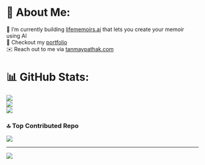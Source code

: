 # 💫 About Me:
🔭 I’m currently building [lifememoirs.ai](https://lifememoirs.ai) that lets you create your memoir using AI<br>🌱 Checkout my [portfolio](portfolio.tanmaypathak.com)<br>✉️ Reach out to me via [tanmaypathak.com](https://tanmaypathak.com)

# 📊 GitHub Stats:
![](https://github-readme-stats.vercel.app/api?username=tanmay-pathak&theme=dark&hide_border=true&include_all_commits=true&count_private=true)<br/>
![](https://github-readme-streak-stats.herokuapp.com/?user=tanmay-pathak&theme=dark&hide_border=true)<br/>
![](https://github-readme-stats.vercel.app/api/top-langs/?username=tanmay-pathak&theme=dark&hide_border=true&include_all_commits=true&count_private=true&layout=compact)

### 🔝 Top Contributed Repo
![](https://github-contributor-stats.vercel.app/api?username=tanmay-pathak&limit=5&theme=dark&combine_all_yearly_contributions=true)

---
[![](https://visitcount.itsvg.in/api?id=tanmay-pathak&icon=0&color=0)](https://visitcount.itsvg.in)

<!-- Proudly created with GPRM ( https://gprm.itsvg.in ) -->
